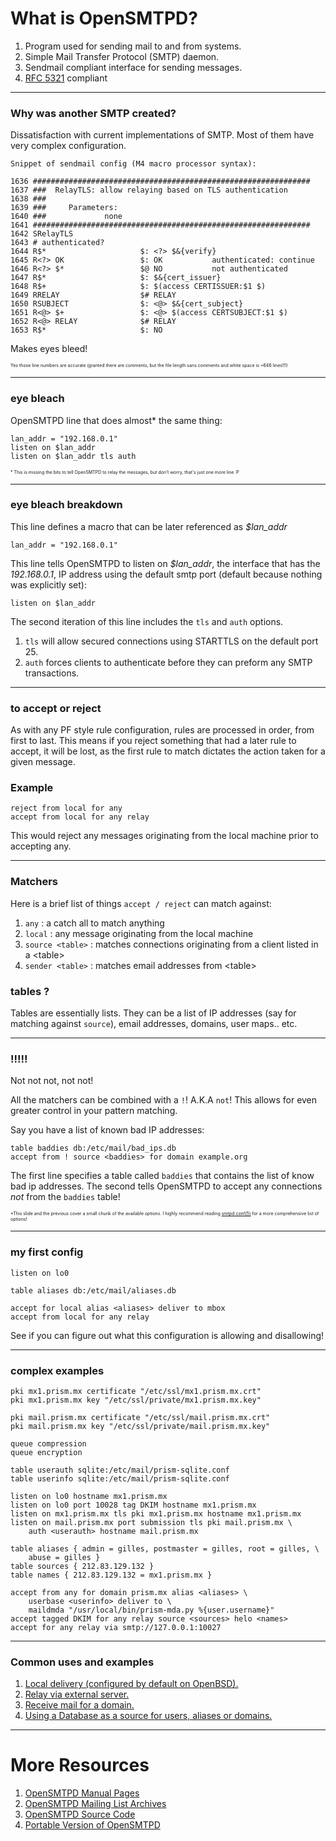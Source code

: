 # What is OpenSMTPD?

1. Program used for sending mail to and from systems.
2. Simple Mail Transfer Protocol (SMTP) daemon.
3. Sendmail compliant interface for sending messages.
4. [RFC 5321](https://tools.ietf.org/html/rfc5321) compliant

---

### Why was another SMTP created?

Dissatisfaction with current implementations of SMTP. Most of them have very
complex configuration.

```
Snippet of sendmail config (M4 macro processor syntax):

1636 ##############################################################
1637 ###  RelayTLS: allow relaying based on TLS authentication
1638 ###
1639 ###     Parameters:
1640 ###             none
1641 ##############################################################
1642 SRelayTLS
1643 # authenticated?
1644 R$*                     $: <?> $&{verify}
1645 R<?> OK                 $: OK           authenticated: continue
1646 R<?> $*                 $@ NO           not authenticated
1647 R$*                     $: $&{cert_issuer}
1648 R$+                     $: $(access CERTISSUER:$1 $)
1649 RRELAY                  $# RELAY
1650 RSUBJECT                $: <@> $&{cert_subject}
1651 R<@> $+                 $: <@> $(access CERTSUBJECT:$1 $)
1652 R<@> RELAY              $# RELAY
1653 R$*                     $: NO
```
Makes eyes bleed!

<span style="font-size: .5em;">Yes those line numbers are accurate (granted there are
comments, but the file length sans comments and white space is ~646 lines!!!)</span>

---

### eye bleach

OpenSMTPD line that does almost* the same thing:

```
lan_addr = "192.168.0.1"
listen on $lan_addr
listen on $lan_addr tls auth
```

<span style="font-size: .5em;">* This is missing the bits to tell OpenSMTPD to
relay the messages, but don't worry, that's just one more line :P</span>

---

### eye bleach breakdown

This line defines a macro that can be later referenced as *$lan_addr*

```
lan_addr = "192.168.0.1"
```

This line tells OpenSMTPD to listen on *$lan_addr*, the interface that has the
*192.168.0.1*, IP address using the default smtp port (default because nothing
was explicitly set):

```
listen on $lan_addr
```

The second iteration of this line includes the `tls` and `auth` options.

1. `tls` will allow secured connections using STARTTLS on the default port 25.
2. `auth` forces clients to authenticate before they can preform any SMTP
transactions.

---

### to accept or reject

As with any PF style rule configuration, rules are processed in order, from
first to last. This means if you reject something that had a later rule to
accept, it will be lost, as the first rule to match dictates the action taken
for a given message.

### Example ###

```
reject from local for any
accept from local for any relay
```

This would reject any messages originating from the local machine prior to
accepting any.

---

### Matchers

Here is a brief list of things `accept / reject` can match against:

1. `any` : a catch all to match anything
1. `local` : any message originating from the local machine
1. `source <table>` : matches connections originating from a client listed in a
\<table\>
1. `sender <table>` : matches email addresses from \<table\>

### tables ? ###

Tables are essentially lists. They can be a list of IP addresses (say for
matching against `source`), email addresses, domains, user maps.. etc.

---

### !!!!!

Not not not, not not!

All the matchers can be combined with a `!`! A.K.A `not`! This allows for even
greater control in your pattern matching.

Say you have a list of known bad IP addresses:

```
table baddies db:/etc/mail/bad_ips.db
accept from ! source <baddies> for domain example.org
```

The first line specifies a table called `baddies` that contains the list of know
bad ip addresses. The second tells OpenSMTPD to accept any connections *not*
from the `baddies` table!

<span style="font-size: .5em;">*This slide and the previous cover a small chunk of the available options. I highly recommend reading [smtpd.conf(5)](https://opensmtpd.org/smtpd.conf.5.html) for a more comprehensive list of options!</span>

---

### my first config

```
listen on lo0

table aliases db:/etc/mail/aliases.db

accept for local alias <aliases> deliver to mbox
accept from local for any relay
```

See if you can figure out what this configuration is allowing and disallowing!

---

### complex examples

```
pki mx1.prism.mx certificate "/etc/ssl/mx1.prism.mx.crt"
pki mx1.prism.mx key "/etc/ssl/private/mx1.prism.mx.key"

pki mail.prism.mx certificate "/etc/ssl/mail.prism.mx.crt"
pki mail.prism.mx key "/etc/ssl/private/mail.prism.mx.key"

queue compression
queue encryption

table userauth sqlite:/etc/mail/prism-sqlite.conf
table userinfo sqlite:/etc/mail/prism-sqlite.conf

listen on lo0 hostname mx1.prism.mx
listen on lo0 port 10028 tag DKIM hostname mx1.prism.mx
listen on mx1.prism.mx tls pki mx1.prism.mx hostname mx1.prism.mx
listen on mail.prism.mx port submission tls pki mail.prism.mx \
	auth <userauth> hostname mail.prism.mx

table aliases { admin = gilles, postmaster = gilles, root = gilles, \
	abuse = gilles }
table sources { 212.83.129.132 }
table names { 212.83.129.132 = mx1.prism.mx }

accept from any for domain prism.mx alias <aliases> \
	userbase <userinfo> deliver to \
	maildmda "/usr/local/bin/prism-mda.py %{user.username}"
accept tagged DKIM for any relay source <sources> helo <names>
accept for any relay via smtp://127.0.0.1:10027
```

---
### Common uses and examples

1. [Local delivery (configured by default on OpenBSD).](https://github.com/CoBUG/Examples/blob/master/OpenSMTPD%20-%20Part%201%20of%20PF%20Style%20Configs/local_delivery.txt)
1. [Relay via external server.](https://github.com/CoBUG/Examples/blob/master/OpenSMTPD%20-%20Part%201%20of%20PF%20Style%20Configs/relay_via_external.txt)
1. [Receive mail for a domain.](https://github.com/CoBUG/Examples/blob/master/OpenSMTPD%20-%20Part%201%20of%20PF%20Style%20Configs/delivery_for_domain.txt)
1. [Using a Database as a source for users, aliases or domains.](https://github.com/CoBUG/Examples/blob/master/OpenSMTPD%20-%20Part%201%20of%20PF%20Style%20Configs/using_a_db_source.txt)

---

# More Resources

1. [OpenSMTPD Manual Pages](https://opensmtpd.org/manual.html)
1. [OpenSMTPD Mailing List Archives](http://news.gmane.org/gmane.mail.opensmtpd.general)
1. [OpenSMTPD Source Code](https://github.com/poolpOrg/OpenSMTPD)
1. [Portable Version of OpenSMTPD](https://www.opensmtpd.org/portable.html)
